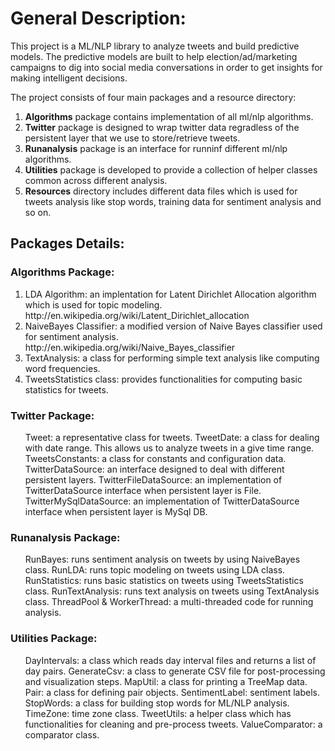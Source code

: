 <h1>General Description:</h1>
This project is a ML/NLP library to analyze tweets and build predictive models. The predictive models are built to help election/ad/marketing campaigns to dig into social media conversations in order to get insights for making intelligent decisions.

The project consists of four main packages and a resource directory:
<ol>
<li><b>Algorithms</b> package contains implementation of all ml/nlp algorithms.</li>
<li><b>Twitter</b> package is designed to wrap twitter data regradless of the persistent layer that we use to store/retrieve tweets.</li>
<li><b>Runanalysis</b> package is an interface for runninf different ml/nlp algorithms.</li>
<li><b>Utilities</b> package is developed to provide a collection of helper classes common across different analysis.</li>
<li><b>Resources</b> directory includes different data files which is used for tweets analysis like stop words, training data for sentiment analysis and so on.</li>
</ol>

<h2>Packages Details:</h2>
<h3>Algorithms Package:</h3>
<ol>
<li>LDA Algorithm: an implentation for Latent Dirichlet Allocation algorithm which is used for topic modeling.
http://en.wikipedia.org/wiki/Latent_Dirichlet_allocation</li>
<li>NaiveBayes Classifier: a modified version of Naive Bayes classifier used for sentiment analysis.
http://en.wikipedia.org/wiki/Naive_Bayes_classifier</li>
<li>TextAnalysis: a class for performing simple text analysis like computing word frequencies.</li>
<li>TweetsStatistics class: provides functionalities for computing basic statistics for tweets.</li>
</ol>

<h3>Twitter Package:</h3>
<ol>
Tweet: a representative class for tweets.
TweetDate: a class for dealing with date range. This allows us to analyze tweets in a give time range.
TweetsConstants: a class for constants and configuration data.
TwitterDataSource: an interface designed to deal with different persistent layers.
TwitterFileDataSource: an implementation of TwitterDataSource interface when persistent layer is File.
TwitterMySqlDataSource: an implementation of TwitterDataSource interface when persistent layer is MySql DB.
</ol>

<h3>Runanalysis Package:</h3>
<ol>
RunBayes: runs sentiment analysis on tweets by using NaiveBayes class.
RunLDA: runs topic modeling on tweets using LDA class.
RunStatistics: runs basic statistics on tweets using TweetsStatistics class.
RunTextAnalysis: runs text analysis on tweets using TextAnalysis class.
ThreadPool & WorkerThread: a multi-threaded code for running analysis.
</ol>

<h3>Utilities Package:</h3>
<ol>
DayIntervals: a class which reads day interval files and returns a list of day pairs.
GenerateCsv: a class to generate CSV file for post-processing and visualization steps.
MapUtil: a class for printing a TreeMap data.
Pair: a class for defining pair objects.
SentimentLabel: sentiment labels.
StopWords: a class for building stop words for ML/NLP analysis.
TimeZone: time zone class.
TweetUtils: a helper class which has functionalities for cleaning and pre-process tweets.
ValueComparator: a comparator class.
</ol>
